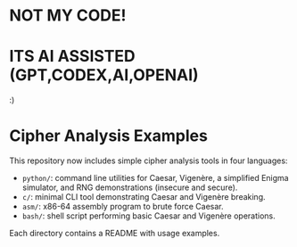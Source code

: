 # NOT MY CODE!
# ITS AI ASSISTED (GPT,CODEX,AI,OPENAI)
:)

# Cipher Analysis Examples

This repository now includes simple cipher analysis tools in four languages:

- `python/`: command line utilities for Caesar, Vigenère, a simplified Enigma simulator, and RNG demonstrations (insecure and secure).
- `c/`: minimal CLI tool demonstrating Caesar and Vigenère breaking.
- `asm/`: x86-64 assembly program to brute force Caesar.
- `bash/`: shell script performing basic Caesar and Vigenère operations.

Each directory contains a README with usage examples.
